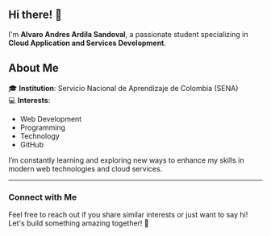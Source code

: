 ## Hi there! 👋  

I'm **Alvaro Andres Ardila Sandoval**, a passionate student specializing in **Cloud Application and Services Development**.  

## About Me  
🎓 **Institution**: Servicio Nacional de Aprendizaje de Colombia (SENA)  
💻 **Interests**:  
- Web Development  
- Programming  
- Technology
- GitHub  

I’m constantly learning and exploring new ways to enhance my skills in modern web technologies and cloud services.  

---

### Connect with Me  
Feel free to reach out if you share similar interests or just want to say hi!  
Let's build something amazing together! 🚀  
<!--
**ardiladev33/ardiladev33** is a ✨ _special_ ✨ repository because its `README.md` (this file) appears on your GitHub profile.

Here are some ideas to get you started:

- 🔭 I’m currently working on ...
- 🌱 I’m currently learning ...
- 👯 I’m looking to collaborate on ...
- 🤔 I’m looking for help with ...
- 💬 Ask me about ...
- 📫 How to reach me: ...
- 😄 Pronouns: ...
- ⚡ Fun fact: ...
-->
